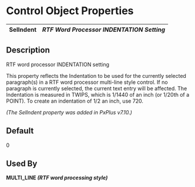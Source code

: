 # Control Object Properties

**SelIndent** |  **_RTF Word Processor INDENTATION Setting_**  
---|---  
  
## Description

RTF word processor INDENTATION setting

This property reflects the Indentation to be used for the currently selected paragraph(s) in a RTF word processor multi-line style control. If no paragraph is currently selected, the current text entry will be affected. The Indentation is measured in TWIPS, which is 1/1440 of an inch (or 1/20th of a POINT). To create an indentation of 1/2 an inch, use 720.

_(The SelIndent property was added in PxPlus v7.10.)_

## Default

0

## Used By

**MULTI_LINE _(RTF word processing style)_**
